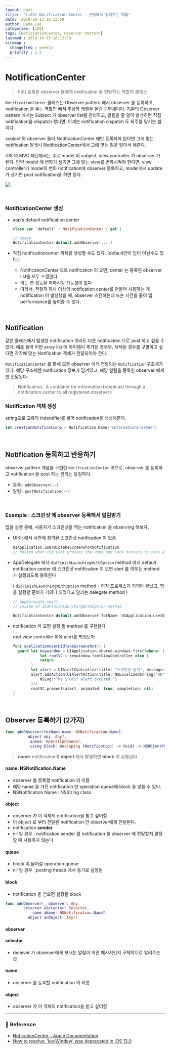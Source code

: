 ```yaml
---
layout: post
title:  "[iOS] Notification Center - 관찰해서 알려주는 역할"
date:  2019-10-13 18:12:59
author: Dana Lee
categories: [iOS]
tags: [NoficiationCenter, Observer Pattern]
lastmod : 2019-10-13 18:12:59
sitemap :
  changefreq : weekly
  priority : 1.5
---
```


# NotificationCenter

> 미리 등록된 observer 들에게 notification 을 전달하는 역할의 클래스

`NotificationCenter` 클래스는 Observer pattern 에서 observer 를 등록하고, notification 을 주는 역할만 빼서 추상화 레벨을 올린 구현체이다. 기존의 Observer pattern 에서는 Subject 가 observer list를 관리하고, 알림을 줄 일이 발생하면 직접 notification을 dispatch 했다면, 이제는 notification dispatch 도 외주를 맡기는 셈이다.

subject 와 observer 둘다 NotificationCenter 에만 등록되어 있다면 그에 맞는 notification 발생시 NotificationCenter에서 그에 맞는 일을 알아서 해준다.



iOS 의 MVC 패턴에서는 주로 model 이 subject, view controller 가 observer 가 된다. 만약 model 에 변화가 생기면 그에 맞는 view를 변화시켜야 한다면, view controller가 model의 변화 notification에 observer 등록하고, model에서 update가 생기면 post notification을 하면 된다.

![]({{site.url}}/assets/post-image/notification-center-1.jpeg) 

&nbsp;

### NotificationCenter 생성

- app's default notification center

  ```swift
  class var `default` : NotificationCenter { get }
  
  // usage
  NotificationCenter.default.addObserver(....)
  ```

  

- 직접 notificationcenter 객체를 생성할 수도 있다. (default만이 답이 아닐수도 있다.)

  - NotificationCenter 으로 notification 이 오면, center 는 등록된 observer list를 모두 스캔한다. 
  - 이는 앱 성능을 저하시킬 가능성이 있다
  - 따라서, 적절히 하나 이상의 notification center를 만들어 사용하는 게 notification 이 발생했을 때, observer 스캔하는데 드는 시간을 줄여 앱 performance를 높여줄 수 있다.

&nbsp;

## Notification

같은 클래스에서 발생한 notification 이라도 다른 notification 으로 post 하고 싶을 수 있다. 예를 들어 어떤 array list 에 아이템이 추가된 경우와, 삭제된 경우를 구별하고 싶다면 각각에 맞는 Notification 객체가 전달되어야 한다. 

`NotificationCenter` 를 통해 모든 observer 에게 전달되는 `Notification` 구조체가 있다. 해당 구조체엔 notification 정보가 담겨있고, 해당 알림을 등록한 observer 에게만 전달된다.

> Notification : A container for information broadcast through a notification center to all registered observers

### Notification 객체 생성

string으로 고유의 indentifier를 넣어 notification을 생성해준다.

```swift
let creationNotificationo = Notification.Name("InformationCreated")
```

&nbsp;

## Notification 등록하고 반응하기

observer pattern 개념을 구현한 `NotificationCenter` 이므로, observer 를 등록하고 notification 을 post 하는 원리는 동일하다. 

- 등록 : `addObserver(--)`
- 알림 : `postNotification(--)`

&nbsp;

### Example : 스크린샷 에 observer 등록해서 알림받기

앱을 실행 중에, 사용자가 스크린샷을 찍는 notification 을 observing 해보자.

- UIKit 에서 사전에 정의된 스크린샷 notification 이 있음

  ```swift
  UIApplication.userDidTakeScreenshotNotification
  // Posted when the user presses the Home and Lock buttons to take a screenshot.
  ```

  

- AppDelegate 에서 `didFinishLaunchingWithOption` method 에서 default notification center 에 스크린샷 notification 이 오면 alert 를 띄우는 method 가 실행되도록 등록한다

  ( `didFinishLaunchingWithOption` method - 런칭 프로세스가 거의다 끝났고, 앱을 실행할 준비가 거의다 되었다고 알리는 delegate method )

  ```swift
  // AppDelegate.swift 
  // inside of didFinishLaunchingWithOption method
  
  NotificationCenter.default.addObserver(forName: UIApplication.userDidTakeScreenshotNotification, object: nil, queue: nil,  using: applicationUserDidTakeScreenshot)
  ```

- notification 이 오면 실행 될 method 를 구현한다

  root view controller 위에 alert를 띄워보자

  ```swift
  func applicationUserDidTakeScreenshot() {
    guard let keywindow = UIApplication.shared.windows.first(where: { $0.isKeyWindow }),
              let rootVC = keywindow.rootViewController else {
              return
          }
          let alert = UIAlertController(title: "스크린샷 감지", message: "스크린샷이 감지되었습니다.", preferredStyle: .alert)
          alert.addAction(UIAlertAction(title: NSLocalizedString("OK", comment: "Default action"), style: .default, handler: { _ in
              NSLog("The \"OK\" alert occured.")
          }))
          rootVC.present(alert, animated: true, completion: nil)
  }
  ```

&nbsp;

## Observer 등록하기 (2가지)

```swift
func addObserver(forName name: NSNotification.Name?, 
          object obj: Any?, 
           queue: OperationQueue?, 
           using block: @escaping (Notification) -> Void) -> NSObjectProtocol
```

>  **name**-notification이 **object** 에서 발생하면 **block** 이 실행된다

#### name: NSNotification.Name

- observer 를 등록할 notification 의 이름
- 해당 name 을 가진 notification 만 operation queue에 block 을 넣을 수 있다.
- NSNotification.Name : NSString class 

#### object 

- observer 가 이 객체의 notification을 받고 싶어함
- 이 object 로 부터 전달된 notification 만 observer에게 전달된다.
- notification **sender**
- nil 일 경우 : notification sender 를 notification 을 observer 에 전달할지 결정할 때 사용하지 않는다

#### queue

- block 이 들어갈 operation queue
- nil 일 경우 : posting thread 에서 동기로 실행됨

#### block

- notification 을 받으면 실행될 block



```swift
func addObserver(_ observer: Any, 
        selector aSelector: Selector, 
            name aName: NSNotification.Name?, 
          object anObject: Any?)
```



#### observer



#### selector

- receiver 가 observer에게 보내는 알림이 어떤 메시지인지 구체적으로 알려주는 것



#### name

- observer 를 등록할 notification 의 이름

#### object

- observer 가 이 객체의 notification을 받고 싶어함



---

### :pushpin: Reference

- [NoficationCenter - Apple Documentation](https://developer.apple.com/documentation/foundation/notificationcenter)
- [How to resolve: 'keyWindow' was deprecated in iOS 13.0](https://stackoverflow.com/questions/57134259/how-to-resolve-keywindow-was-deprecated-in-ios-13-0)

